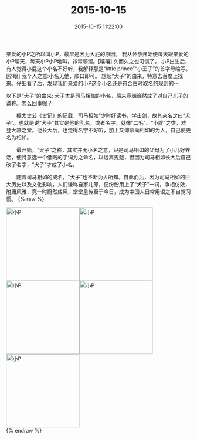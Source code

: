﻿---
title: "2015-10-15"
date: 2015-10-15 11:22:00
tags:
categories: 妈妈
---
亲爱的小P之所以叫小P，最早是因为大屁的原因。
我从怀孕开始便每天跟亲爱的小P聊天，每天小P小P地叫，非常顺溜。[嘻嘻]
久而久之也习惯了。
小P出生后，有人觉得小屁这个小名不好听，我解释那是“little prince”“小王子”的首字母缩写。[挤眼]
我个人之意:小名无他，顺口即可。
想起“犬子”的由来，特意去百度上找来。仔细看了后，发现我们亲爱的小P这个小名还是符合古时取名的规则的～

以下是“犬子”的由来:
犬子本是司马相如的小名，后来竟巍巍然成了对自己儿子的谦称。怎么回事呢？

　　据太史公《史记》的记载，司马相如“少时好读书，学击剑，故其亲名之曰“犬子”。也就是说“犬子”其实是他的乳名，或者名字。就像“二毛”、“小胖”之类，难登大雅之堂。他长大后，也觉得名字不好听，加上又仰慕蔺相如的为人，自己便更名为相如。

　　最开始，“犬子”之称，其实并无小名之意，只是司马相如的父母为了小儿好养活，便特意选一个低贱的字词为之命名，以远离鬼魅，但因为司马相如长大后自己改了名字，“犬子”才成了小名。

　　随着司马相如的成名，“犬子”也不断为人所知。自此而后，因为司马相如的巨大历史以及文化影响，人们谦称自家儿郎，便纷纷用上了“犬子”一词，争相仿效，附庸风雅，竟一时蔚然成风，堂堂皇传至于今日，成为中国人日常用语之不自觉习惯。
{% raw %}
<div style="width:500 px">
<div style="float:left; width:100 px"><img src="/images/微信图片_20171011163714.jpg" width="200" alt="小P"></div>
<div style="float:left; width:100 px"><img src="/images/微信图片_20171011163727.jpg" width="200" alt="小P"></div>
<div style="float:left; width:100 px"><img src="/images/微信图片_20171011163737.jpg" width="200" alt="小P"></div>
<div style="float:left; width:100 px"><img src="/images/微信图片_20171011163746.jpg" width="200" alt="小P"></div>
<div style="float:left; width:100 px"><img src="/images/微信图片_20171011163755.jpg" width="200" alt="小P"></div>
<div style="clear:both"></div>
</div>
{% endraw %}
